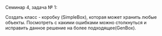 Семинар 4, задача № 1:

Создать класс - коробку (SimpleBox), которая может хранить любые объекты.
Посмотреть с какими ошибками можно столкнуться и исправить данное решение на более подходящее(GenBox).